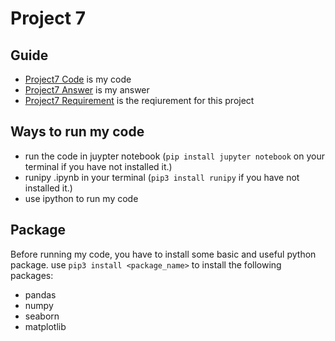 # Project 7
 
## Guide
  - [Project7 Code](https://github.com/QijunYang1/Quantitative-Risk-Management/blob/main/WeeeklyProjects/week07/code/week07.ipynb) is my code
  - [Project7 Answer](https://github.com/QijunYang1/Quantitative-Risk-Management/blob/main/WeeeklyProjects/week07/report/week07.pdf) is my answer
  - [Project7 Requirement](https://github.com/QijunYang1/Quantitative-Risk-Management/blob/main/WeeeklyProjects/week07/Project%20Week07.pdf) is the reqiurement for this project

 
 ## Ways to run my code
  - run the code in juypter notebook (`pip install jupyter notebook` on your terminal if you have not installed it.)
  - runipy .ipynb in your terminal (`pip3 install runipy` if you have not installed it.)
  - use ipython to run my code
  
## Package
  Before running my code, you have to install some basic and useful python package. 
  use `pip3 install <package_name>` to install the following packages:
  - pandas
  - numpy
  - seaborn
  - matplotlib

